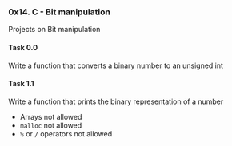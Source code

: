 ### 0x14. C - Bit manipulation
Projects on Bit manipulation

#### Task 0.0 
Write a function that converts a binary number to an unsigned int

#### Task 1.1
Write a function that prints the binary representation of a number
- Arrays not allowed
- `malloc` not allowed
- `%` or `/` operators not allowed

###
